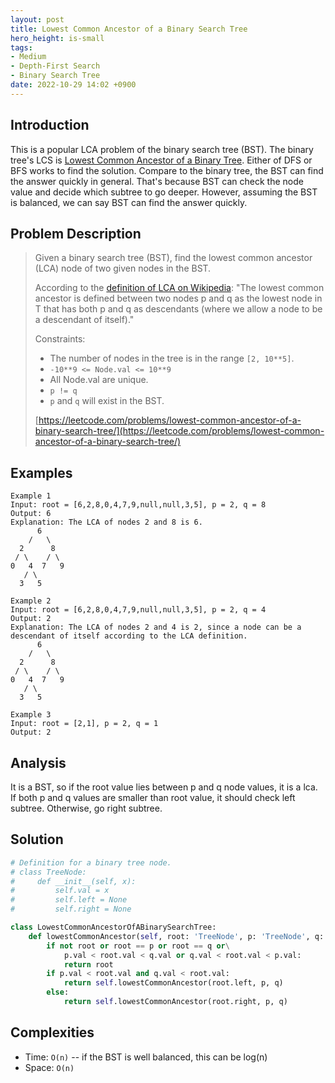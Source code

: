 ```yaml
---
layout: post
title: Lowest Common Ancestor of a Binary Search Tree
hero_height: is-small
tags:
- Medium
- Depth-First Search
- Binary Search Tree
date: 2022-10-29 14:02 +0900
---
```

## Introduction
This is a popular LCA problem of the binary search tree (BST).
The binary tree's LCS is [Lowest Common Ancestor of a Binary Tree](/algo/trees/2022-09-26-lowest-common-ancestor-of-a-binary-tree).
Either of DFS or BFS works to find the solution.
Compare to the binary tree, the BST can find the answer quickly in general.
That's because BST can check the node value and decide which subtree to go deeper.
However, assuming the BST is balanced, we can say BST can find the answer quickly.

## Problem Description
> Given a binary search tree (BST), find the lowest common ancestor (LCA) node of two given nodes in the BST.
>
> According to the [definition of LCA on Wikipedia](https://en.wikipedia.org/wiki/Lowest_common_ancestor): "The lowest 
> common ancestor is defined between two nodes p and q as the lowest node in T that has both p and q as descendants
> (where we allow a node to be a descendant of itself)."
>
> Constraints:
> - The number of nodes in the tree is in the range `[2, 10**5]`.
> - `-10**9 <= Node.val <= 10**9`
> - All Node.val are unique.
> - `p != q`
> - `p` and `q` will exist in the BST.
>
> [https://leetcode.com/problems/lowest-common-ancestor-of-a-binary-search-tree/](https://leetcode.com/problems/lowest-common-ancestor-of-a-binary-search-tree/)

## Examples
```
Example 1
Input: root = [6,2,8,0,4,7,9,null,null,3,5], p = 2, q = 8
Output: 6
Explanation: The LCA of nodes 2 and 8 is 6.
      6
    /   \
  2      8
 / \    / \
0   4  7   9
   / \
  3   5
```

```
Example 2
Input: root = [6,2,8,0,4,7,9,null,null,3,5], p = 2, q = 4
Output: 2
Explanation: The LCA of nodes 2 and 4 is 2, since a node can be a descendant of itself according to the LCA definition.
      6
    /   \
  2      8
 / \    / \
0   4  7   9
   / \
  3   5
```

```
Example 3
Input: root = [2,1], p = 2, q = 1
Output: 2
```

## Analysis
It is a BST, so if the root value lies between p and q node values, it is a lca.
If both p and q values are smaller than root value, it should check left subtree.
Otherwise, go right subtree.

## Solution
```python
# Definition for a binary tree node.
# class TreeNode:
#     def __init__(self, x):
#         self.val = x
#         self.left = None
#         self.right = None

class LowestCommonAncestorOfABinarySearchTree:
    def lowestCommonAncestor(self, root: 'TreeNode', p: 'TreeNode', q: 'TreeNode') -> 'TreeNode':
        if not root or root == p or root == q or\
            p.val < root.val < q.val or q.val < root.val < p.val:
            return root
        if p.val < root.val and q.val < root.val:
            return self.lowestCommonAncestor(root.left, p, q)
        else:
            return self.lowestCommonAncestor(root.right, p, q)
```

## Complexities
- Time: `O(n)` -- if the BST is well balanced, this can be log(n)
- Space: `O(n)`
